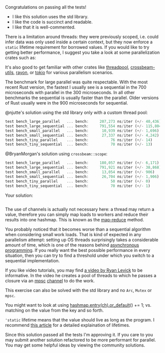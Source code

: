 Congratulations on passing all the tests!

 * I like this solution uses the std library.
 * I like the code is succinct and readable.
 * I like that it is well-commented.

There is a limitation around threads: they were previously scoped, i.e. could
infer data was only used inside a certain context, but they now enforce a
`static` lifetime requirement for borrowed values. If you would like to try
getting better performance, I suggest you take a look at some parallelization
crates such as:

It's also good to get familiar with other crates like
[threadpool](https://crates.io/crates/threadpool),
[crossbeam-utils](https://crates.io/crates/crossbeam-utils),
[rayon](https://crates.io/crates/rayon), or
[tokio](https://crates.io/crates/tokio) for various parallelism scenarios.

The benchmark for large parallel was quite respectable. With the most recent
Rust version, the fastest I usually see is a sequential in the 700 microseconds
with parallel in the 300 microseconds. In all other benchmarks the sequential
is usually faster than the parallel. Older versions of Rust usually were in the
900 microseconds for sequential.

@njutte's solution using the std library only with a custom thread pool:

```rust
test bench_large_parallel   ... bench:     207,273 ns/iter (+/- 40,436)
test bench_large_sequential ... bench:     791,554 ns/iter (+/- 115,804)
test bench_small_parallel   ... bench:      10,939 ns/iter (+/- 1,696)
test bench_small_sequential ... bench:      27,337 ns/iter (+/- 4,242)
test bench_tiny_parallel    ... bench:          76 ns/iter (+/- 14)
test bench_tiny_sequential  ... bench:          70 ns/iter (+/- 13)
```

@BryanMorgan's solution using `crossbeam::scope`:

```rust
test bench_large_parallel   ... bench:     180,057 ns/iter (+/- 6,171)
test bench_large_sequential ... bench:     791,921 ns/iter (+/- 38,868)
test bench_small_parallel   ... bench:      13,054 ns/iter (+/- 906)
test bench_small_sequential ... bench:      26,704 ns/iter (+/- 1,906)
test bench_tiny_parallel    ... bench:          50 ns/iter (+/- 0)
test bench_tiny_sequential  ... bench:          70 ns/iter (+/- 1)
```

Your solution:

```rust

```

The use of channels is actually not necessary here: a thread may return a
value, therefore you can simply map loads to workers and reduce their results
into one hashmap. This is known as the
[map-reduce](https://en.wikipedia.org/wiki/MapReduce) method.

You probably noticed that it becomes worse than a sequential algorithm when
considering small work loads. That is kind of expected in any parallelism
attempt: setting up OS threads surprisingly takes a considerable amount of
time, which is one of the reasons behind [asynchronous
programming](https://rust-lang.github.io/async-book/). If you really want the
best possible performance in every situation, then you can try to find a
threshold under which you switch to a sequential implementation.

If you like video tutorials, you may find [a video by Ryan
Levick](https://www.youtube.com/watch?v=2mwwYbBRJSo) to be informative. In the
video he creates a pool of threads to which he passes a closure via an
[mpsc](https://doc.rust-lang.org/std/sync/mpsc/)
[channel](https://doc.rust-lang.org/std/sync/mpsc/fn.channel.html) to do the
work.

This exercise can also be solved with the std library and no `Arc`, `Mutex` or `mpsc`.

You might want to look at using
[hashmap.entry(ch).or_default](https://doc.rust-lang.org/std/collections/hash_map/enum.Entry.html#method.or_default)()
+= 1; vs. matching on the value from the key and so forth.

`'static` lifetime means that the value should live as long as the program. I
recommend [this
article](https://fasterthanli.me/articles/i-am-a-java-csharp-c-or-cplusplus-dev-time-to-do-some-rust)
for a detailed explaination of lifetimes.

Since this solution passed all the tests I'm approving it. If you care to you
may submit another solution refactored to be more performant for parallel. You
may get some helpful ideas by viewing the community solutions.
